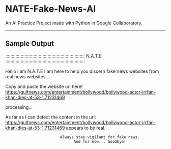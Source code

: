 # NATE-Fake-News-AI
An AI Practice Project made with Python in Google Collaboratory.

---
## Sample Output

 :::::::::::::::::::::::::::::::::::::::::::::::::::::::::::::: N.A.T.E ::::::::::::::::::::::::::::::::::::::::::::::::::::::::::::::

 Hello I am N.A.T.E
 I am here to help you discern fake news websites from real news websites...

 Copy and paste the website url here!
  https://gulfnews.com/entertainment/bollywood/bollywood-actor-irrfan-khan-dies-at-53-1.71231469

 processing...

 As far as I can detect the content in the url: 
 https://gulfnews.com/entertainment/bollywood/bollywood-actor-irrfan-khan-dies-at-53-1.71231469 appears to be real.

                            Always stay vigilant for fake news...
                                  And for now... Goodbye!


